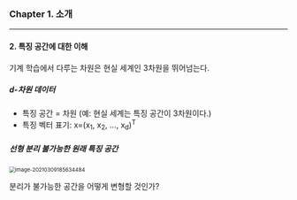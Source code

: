 ### Chapter 1. 소개

---

#### 2. 특징 공간에 대한 이해

기계 학습에서 다루는 차원은 현실 세계인 3차원을 뛰어넘는다.



##### d-차원 데이터

- 특징 공간 = 차원 (예: 현실 세계는 특징 공간이 3차원이다.)
- 특징 벡터 표기: x=(x<sub>1</sub>, x<sub>2</sub>, ..., x<sub>d</sub>)<sup>T</sup>



##### 선형 분리 불가능한 원래 특징 공간

<img src="C:\Users\sh410\AppData\Roaming\Typora\typora-user-images\image-20210309185634484.png" alt="image-20210309185634484" style="zoom: 67%;" />

분리가 불가능한 공간을 어떻게 변형할 것인가?